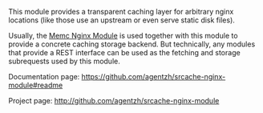 <!---
    @title         Srcache Nginx Module
    @creator       Yichun Zhang
    @created       2011-06-21 09:07 GMT
    @modifier      YichunZhang
    @modified      2013-10-17 23:36 GMT
    @changecount   6
--->

This module provides a transparent caching layer for arbitrary nginx locations (like those use an upstream or even serve static disk files).

Usually, the [Memc Nginx Module](memc-nginx-module/) is used together with this module to provide a concrete caching storage backend. But technically, any modules that provide a REST interface can be used as the fetching and storage subrequests used by this module.

Documentation page: https://github.com/agentzh/srcache-nginx-module#readme

Project page: http://github.com/agentzh/srcache-nginx-module
